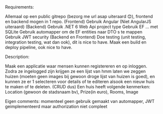 Requirements:

Allemaal op een public gitrepo (bezorg me url asap uiteraard 😊), frontend en backend mogen in 1 repo.
(Frontend) Gebruik Angular (Niet AngularJS uiteraard)
(Backend) Gebruik .NET 6 Web Api project type
Gebruik EF … met SQLite
Gebruik automapper om de EF entities naar DTO s te mappen
Gebruik JWT security (Backend en Frontend)
Doe testing (unit testing, integration testing, wat dan ook), dit is nice to have.
Maak een build en deploy pipeline, ook nice to have.
 

Description:

Maak een applicatie waar mensen kunnen registereren en op inloggen.
Zodra ze ingelogged zijn krijgen ze een lijst van hmm laten we zeggen huizen (moeten geen images bij gewoon droge lijst van huizen is goed), 
en kunnen ze er 1 selecteren voor details of te  editeren alsook een nieuw huis te maken of te deleten. (CRUD dus)
Een huis heeft volgende kenmerken: Location (gewoon de stadsnaam bv), Prize(in euro), Rooms, Image

Eigen comments:
momenteel geen gebruik gemaakt van automapper, 
JWT geimplementeerd maar authorization niet compleet
